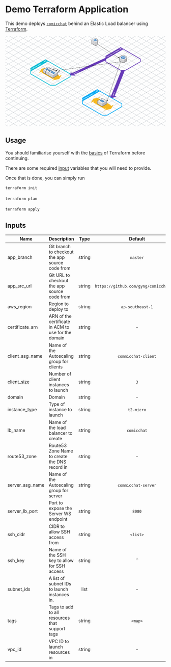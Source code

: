 # Demo Terraform Application

This demo deploys [`comicchat`](https://github.com/gyng/comicchat) behind an Elastic Load balancer
using [Terraform](https://www.terraform.io/).

![Diagram](demo.svg)

## Usage

You should familiarise yourself with the
[basics](https://www.terraform.io/intro/getting-started/install.html) of Terraform before
continuing.

There are some required [input](https://www.terraform.io/intro/getting-started/variables.html)
variables that you will need to provide.

Once that is done, you can simply run

```bash
terraform init

terraform plan

terraform apply
```

## Inputs

| Name | Description | Type | Default | Required |
|------|-------------|:----:|:-----:|:-----:|
| app_branch | Git branch to checkout the app source code from | string | `master` | no |
| app_src_url | Git URL to checkout the app source code from | string | `https://github.com/gyng/comicchat.git` | no |
| aws_region | Region to deploy to | string | `ap-southeast-1` | no |
| certificate_arn | ARN of the certificate in ACM to use for the domain | string | - | yes |
| client_asg_name | Name of the Autoscaling group for clients | string | `commicchat-client` | no |
| client_size | Number of client instances to launch | string | `3` | no |
| domain | Domain | string | - | yes |
| instance_type | Type of instance to launch | string | `t2.micro` | no |
| lb_name | Name of the load balancer to create | string | `comicchat` | no |
| route53_zone | Route53 Zone Name to create the DNS record in | string | - | yes |
| server_asg_name | Name of the Autoscaling group for server | string | `commicchat-server` | no |
| server_lb_port | Port to expose the Server WS endpoint | string | `8080` | no |
| ssh_cidr | CIDR to allow SSH access from | string | `<list>` | no |
| ssh_key | Name of the SSH key to allow for SSH access | string | `` | no |
| subnet_ids | A list of subnet IDs to launch instances in. | list | - | yes |
| tags | Tags to add to all resources that support tags | string | `<map>` | no |
| vpc_id | VPC ID to launch resources in | string | - | yes |

